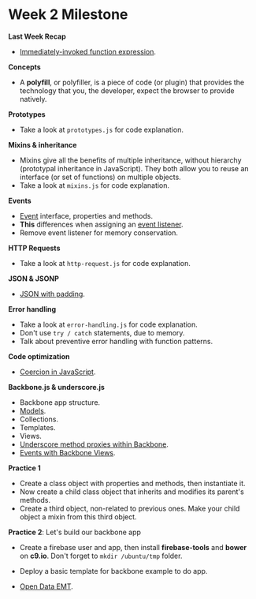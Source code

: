 Week 2 Milestone
===================

__Last Week Recap__

* [Immediately-invoked function expression](http://en.wikipedia.org/wiki/Immediately-invoked_function_expression).

__Concepts__

* A __polyfill__, or polyfiller, is a piece of code (or plugin) that provides the technology that you, the developer, expect the browser to provide natively.

__Prototypes__

* Take a look at `prototypes.js` for code explanation.

__Mixins & inheritance__

* Mixins give all the benefits of multiple inheritance, without hierarchy (prototypal inheritance in JavaScript). They both allow you to reuse an interface (or set of functions) on multiple objects.
* Take a look at `mixins.js` for code explanation.

__Events__

* [Event](https://developer.mozilla.org/en-US/docs/Web/API/Event) interface, properties and methods.
* __This__ differences when assigning an [event listener](https://developer.mozilla.org/en-US/docs/Web/API/EventTarget.addEventListener).
* Remove event listener for memory conservation.

__HTTP Requests__

* Take a look at `http-request.js` for code explanation.

__JSON & JSONP__

* [JSON with padding](http://web.ontuts.com/tutoriales/jsonp-llamadas-ajax-entre-dominios/).

__Error handling__

* Take a look at `error-handling.js` for code explanation.
* Don't use `try / catch` statements, due to memory.
* Talk about preventive error handling with function patterns.

__Code optimization__

* [Coercion in JavaScript](http://blog.taylormcgann.com/2014/01/07/coercion-javascript/).

__Backbone.js & underscore.js__

* Backbone app structure.
 * [Models](http://backbonetutorials.com/what-is-a-model/).
 * Collections.
 * Templates.
 * Views.
 * [Underscore method proxies within Backbone](http://underscorejs.org/#without).
 * [Events with Backbone Views](http://backbonejs.org/#Events-listenTo).

__Practice 1__

* Create a class object with properties and methods, then instantiate it.
* Now create a child class object that inherits and modifies its parent's methods.
* Create a third object, non-related to previous ones. Make your child object a mixin from this third object.

__Practice 2__: Let's build our backbone app

* Create a firebase user and app, then install __firebase-tools__ and __bower__ on __c9.io__. Don't forget to `mkdir /ubuntu/tmp` folder.
* Deploy a basic template for backbone example to do app.
 
* [Open Data EMT](http://opendata.emtmadrid.es/Servicios-web/BUS).